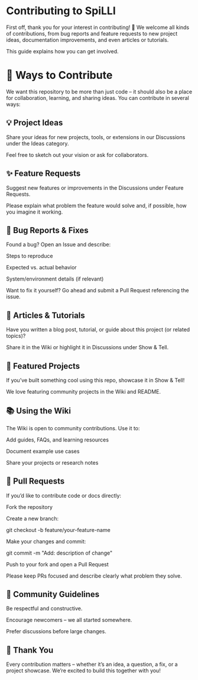 # Contributing to SpiLLI

First off, thank you for your interest in contributing! 🎉
We welcome all kinds of contributions, from bug reports and feature requests to new project ideas, documentation improvements, and even articles or tutorials.

This guide explains how you can get involved.

# 🚀 Ways to Contribute

We want this repository to be more than just code – it should also be a place for collaboration, learning, and sharing ideas. You can contribute in several ways:

## 💡 Project Ideas

Share your ideas for new projects, tools, or extensions in our Discussions under the Ideas category.

Feel free to sketch out your vision or ask for collaborators.

## ✨ Feature Requests

Suggest new features or improvements in the Discussions under Feature Requests.

Please explain what problem the feature would solve and, if possible, how you imagine it working.

## 🐛 Bug Reports & Fixes

Found a bug? Open an Issue and describe:

Steps to reproduce

Expected vs. actual behavior

System/environment details (if relevant)

Want to fix it yourself? Go ahead and submit a Pull Request referencing the issue.

## 📝 Articles & Tutorials

Have you written a blog post, tutorial, or guide about this project (or related topics)?

Share it in the Wiki or highlight it in Discussions under Show & Tell.

## 🔧 Featured Projects

If you’ve built something cool using this repo, showcase it in Show & Tell!

We love featuring community projects in the Wiki and README.

## 📚 Using the Wiki

The Wiki is open to community contributions. Use it to:

Add guides, FAQs, and learning resources

Document example use cases

Share your projects or research notes

## 🤝 Pull Requests

If you’d like to contribute code or docs directly:

Fork the repository

Create a new branch:

git checkout -b feature/your-feature-name


Make your changes and commit:

git commit -m "Add: description of change"


Push to your fork and open a Pull Request

Please keep PRs focused and describe clearly what problem they solve.

## 💬 Community Guidelines

Be respectful and constructive.

Encourage newcomers – we all started somewhere.

Prefer discussions before large changes.

## 🙌 Thank You

Every contribution matters – whether it’s an idea, a question, a fix, or a project showcase.
We’re excited to build this together with you!
